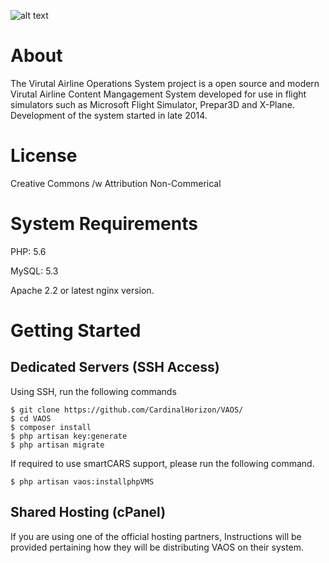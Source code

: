 ![alt text](http://fsvaos.net/img/VAOSLarge.png)

# About

The Virutal Airline Operations System project is a open source and modern Virutal Airline Content Mangagement System developed for use in flight simulators such as Microsoft Flight Simulator, Prepar3D and X-Plane. Development of the system started in late 2014.


# License

Creative Commons /w Attribution Non-Commerical

# System Requirements

PHP: 5.6

MySQL: 5.3

Apache 2.2 or latest nginx version.


# Getting Started

## Dedicated Servers (SSH Access)

Using SSH, run the following commands
```
$ git clone https://github.com/CardinalHorizon/VAOS/
$ cd VAOS
$ composer install
$ php artisan key:generate
$ php artisan migrate
```
If required to use smartCARS support, please run the following command.

```
$ php artisan vaos:installphpVMS
```
## Shared Hosting (cPanel)

If you are using one of the official hosting partners, Instructions will be provided pertaining how they will be distributing VAOS on their system.
